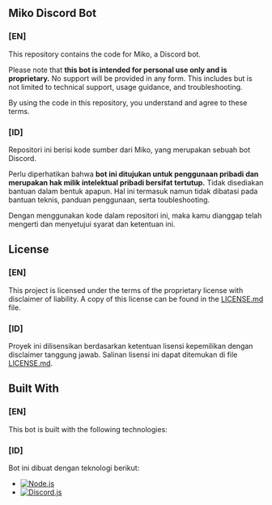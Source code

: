 ## Miko Discord Bot

### [EN]

This repository contains the code for Miko, a Discord bot.

Please note that **this bot is intended for personal use only and is proprietary.** 
No support will be provided in any form. This includes but is not limited to technical support, usage guidance, and troubleshooting.

By using the code in this repository, you understand and agree to these terms.

### [ID]

Repositori ini berisi kode sumber dari Miko, yang merupakan sebuah bot Discord.

Perlu diperhatikan bahwa **bot ini ditujukan untuk penggunaan pribadi dan merupakan hak milik intelektual pribadi bersifat tertutup.**
Tidak disediakan bantuan dalam bentuk apapun. Hal ini termasuk namun tidak dibatasi pada bantuan teknis, panduan penggunaan, serta toubleshooting.

Dengan menggunakan kode dalam repositori ini, maka kamu dianggap telah mengerti dan menyetujui syarat dan ketentuan ini.


## License

### [EN]

This project is licensed under the terms of the proprietary license with disclaimer of liability. A copy of this license can be found in the [LICENSE.md](LICENSE.md) file.

### [ID]

Proyek ini dilisensikan berdasarkan ketentuan lisensi kepemilikan dengan disclaimer tanggung jawab. Salinan lisensi ini dapat ditemukan di file [LICENSE.md](LICENSE.md).


## Built With

### [EN]

This bot is built with the following technologies:


### [ID]

Bot ini dibuat dengan teknologi berikut:

* [![Node.js](https://img.shields.io/badge/Node.js-43853D?style=for-the-badge&logo=node.js&logoColor=white)](https://nodejs.org/en/)
* [![Discord.js](https://img.shields.io/badge/Discord.js-5865F2?style=for-the-badge&logo=discord&logoColor=white)](https://discord.js.org/#/)
